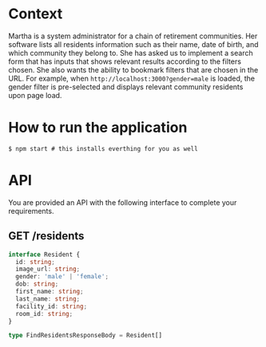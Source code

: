 # Context

Martha is a system administrator for a chain of retirement communities. Her software lists all residents information such as their name, date of birth, and which community they belong to. She has asked us to implement a search form that has inputs that shows relevant results according to the filters chosen. She also wants the ability to bookmark filters that are chosen in the URL. For example, when `http://localhost:3000?gender=male` is loaded, the gender filter is pre-selected and displays relevant community residents upon page load.

# How to run the application

```shell
$ npm start # this installs everthing for you as well
```
# API

You are provided an API with the following interface to complete your requirements.

## GET /residents

```typescript
interface Resident {
  id: string;
  image_url: string;
  gender: 'male' | 'female';
  dob: string;
  first_name: string;
  last_name: string;
  facility_id: string;
  room_id: string;
}

type FindResidentsResponseBody = Resident[]
```
